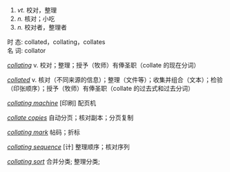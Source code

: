 1.  _vt._ 校对，整理
2.  _n._ 核对；小吃
3.  _n._ 校对者，整理者

时 态: collated，collating，collates  
名 词: collator

_[collating](https://dict.eudic.net/dicts/en/collating)_ v. 校对；整理；授予（牧师）有俸圣职（collate 的现在分词）

_[collated](https://dict.eudic.net/dicts/en/collated)_ v. 核对（不同来源的信息）；整理（文件等）；收集并组合（文本）；检验（印张顺序）；授予（牧师）有俸圣职（collate 的过去式和过去分词）

_[collating machine](https://dict.eudic.net/dicts/en/collating%20machine)_ [印刷] 配页机

_[collate copies](https://dict.eudic.net/dicts/en/collate%20copies)_ 自动分页；核对副本；分页复制

_[collating mark](https://dict.eudic.net/dicts/en/collating%20mark)_ 帖码；折标

_[collating sequence](https://dict.eudic.net/dicts/en/collating%20sequence)_ [计] 整理顺序；核对序列

_[collating sort](https://dict.eudic.net/dicts/en/collating%20sort)_ 合并分类; 整理分类;